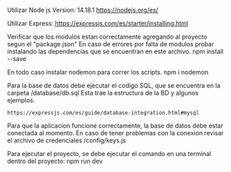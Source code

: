 Utilizar Node js Version: 14.18.1
    https://nodejs.org/es/

Utilizar Express:
    https://expressjs.com/es/starter/installing.html 

Verificar que los modulos estan correctamente agregando al proyecto segun el "package.json"
En caso de errores por falta de modulos probar instalando las dependencias que se encuentran en este
archivo.
    npm install <nombre-dependecia> --save

En todo caso instalar nodemon para correr los scripts.
    npm i nodemon

Para la base de datos debe ejecutar el codigo SQL, que se encuentra en la carpeta /database/db.sql
Esta trae la estructura de la BD y algunos ejemplos.

    https://expressjs.com/es/guide/database-integration.html#mysql 

Para que la aplicacion funcione correctamente, la base de datos debe estar conectada al momento.
En caso de tener problemas con la conexion revisar el archivo de credenciales /config/keys.js

Para ejecutar el proyecto, se debe ejecutar el comando en una terminal dentro del proyecto:
    npm run dev
